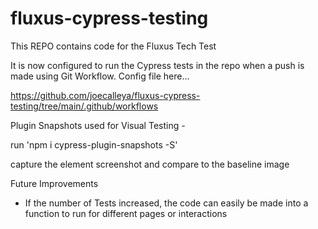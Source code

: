 # fluxus-cypress-testing

This REPO contains code for the Fluxus Tech Test

It is now configured to run the Cypress tests in the repo when a push is made using Git Workflow. Config file here...

https://github.com/joecalleya/fluxus-cypress-testing/tree/main/.github/workflows

Plugin Snapshots used for Visual Testing - 

run 'npm i cypress-plugin-snapshots -S'

capture the element screenshot and compare to the baseline image

Future Improvements 

- If the number of Tests increased, the code can easily be made into a function to run for different pages or interactions